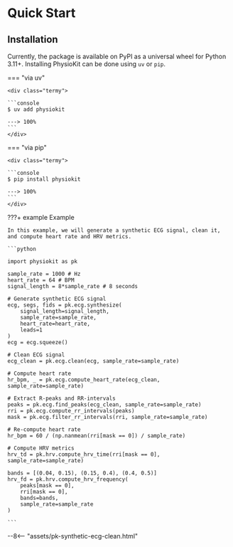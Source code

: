# Quick Start

## Installation

Currently, the package is available on PyPI as a universal wheel for Python 3.11+. Installing PhysioKit can be done using `uv` or `pip`.

=== "via uv"

    <div class="termy">

    ```console
    $ uv add physiokit

    ---> 100%
    ```
    </div>

=== "via pip"

    <div class="termy">

    ```console
    $ pip install physiokit

    ---> 100%
    ```
    </div>

???+ example Example

    In this example, we will generate a synthetic ECG signal, clean it, and compute heart rate and HRV metrics.

    ```python

    import physiokit as pk

    sample_rate = 1000 # Hz
    heart_rate = 64 # BPM
    signal_length = 8*sample_rate # 8 seconds

    # Generate synthetic ECG signal
    ecg, segs, fids = pk.ecg.synthesize(
        signal_length=signal_length,
        sample_rate=sample_rate,
        heart_rate=heart_rate,
        leads=1
    )
    ecg = ecg.squeeze()

    # Clean ECG signal
    ecg_clean = pk.ecg.clean(ecg, sample_rate=sample_rate)

    # Compute heart rate
    hr_bpm, _ = pk.ecg.compute_heart_rate(ecg_clean, sample_rate=sample_rate)

    # Extract R-peaks and RR-intervals
    peaks = pk.ecg.find_peaks(ecg_clean, sample_rate=sample_rate)
    rri = pk.ecg.compute_rr_intervals(peaks)
    mask = pk.ecg.filter_rr_intervals(rri, sample_rate=sample_rate)

    # Re-compute heart rate
    hr_bpm = 60 / (np.nanmean(rri[mask == 0]) / sample_rate)

    # Compute HRV metrics
    hrv_td = pk.hrv.compute_hrv_time(rri[mask == 0], sample_rate=sample_rate)

    bands = [(0.04, 0.15), (0.15, 0.4), (0.4, 0.5)]
    hrv_fd = pk.hrv.compute_hrv_frequency(
        peaks[mask == 0],
        rri[mask == 0],
        bands=bands,
        sample_rate=sample_rate
    )

    ```

<div class="sk-plotly-graph-div">
--8<-- "assets/pk-synthetic-ecg-clean.html"
</div>
